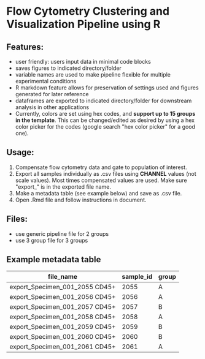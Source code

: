 # Flow Cytometry Clustering and Visualization Pipeline using R
## Features:
- user friendly: users input data in minimal code blocks
- saves figures to indicated directory/folder
- variable names are used to make pipeline flexible for multiple experimental conditions
- R markdown feature allows for preservation of settings used and figures generated for later reference
- dataframes are exported to indicated directory/folder for downstream analysis in other applications
- Currently, colors are set using hex codes, and **support up to 15 groups in the template**. This can be changed/edited as desired by using a hex color picker for the codes (google search "hex color picker" for a good one).

## Usage:
1. Compensate flow cytometry data and gate to population of interest.
2. Export all samples individually as .csv files using **CHANNEL** values (not scale values). Most times compensated values are used. Make sure "export_" is in the exported file name.
4. Make a metadata table (see example below) and save as .csv file. 
5. Open .Rmd file and follow instructions in document.

## Files:
- use generic pipeline file for 2 groups
- use 3 group file for 3 groups

## Example metadata table
file_name | sample_id  | group
------------- |------------- | -------------
export_Specimen_001_2055 CD45+ | 2055 | A
export_Specimen_001_2056 CD45+ | 2056 | A
export_Specimen_001_2057 CD45+ | 2057 | B
export_Specimen_001_2058 CD45+ | 2058 | A
export_Specimen_001_2059 CD45+ | 2059 | B
export_Specimen_001_2060 CD45+ | 2060 | B
export_Specimen_001_2061 CD45+ | 2061 | A

